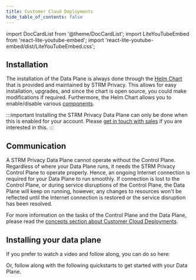 ```yaml
---
title: Customer Cloud Deployments
hide_table_of_contents: false
---
```


import DocCardList from '@theme/DocCardList';
import LiteYouTubeEmbed from 'react-lite-youtube-embed';
import 'react-lite-youtube-embed/dist/LiteYouTubeEmbed.css';

## Installation

The installation of the Data Plane is always done through
the [Helm Chart](https://github.com/strmprivacy/data-plane-helm-chart)
that is provided and maintained by STRM Privacy. This allows for easy installation, upgrades, and since the chart is
open source, you could make modifications if required. Furthermore, the Helm Chart allows you to enable/disable
various [components](#components).

:::important
Installing the STRM Privacy Data Plane can only be done when this is enabled for your account.
Please [get in touch with sales](https://strmprivacy.io/request-demo/) if you are interested in this.
:::

## Communication

A STRM Privacy Data Plane cannot operate without the Control Plane. Regardless of where your Data Plane runs, it needs
the STRM Privacy Control Plane to operate properly. Hence, an ongoing Internet connection is required for your Data
Plane to run smoothly. If connection is lost to the Control Plane, or during service disruptions of the Control Plane,
the Data Plane will keep on running, however, any changes to resources won't be reflected until the Internet connection
is restored or the service disruption has been resolved.

For more information on the tasks of the Control Plane and the Data Plane, please read the [concepts section about
Customer Cloud Deployments](docs/02-concepts/03-deployment-modes/index.md).

## Installing your data plane

If you prefer to watch a video and follow along, you can do so here:

<LiteYouTubeEmbed
id="ds8HRgf2IJo"
params="autoplay=1&autohide=1&showinfo=0&rel=0"
title="STRM Privacy CCD Setup"
poster="maxresdefault"
webp
/>

Or, follow along with the following quickstarts to get started with your Data Plane.

<DocCardList />
